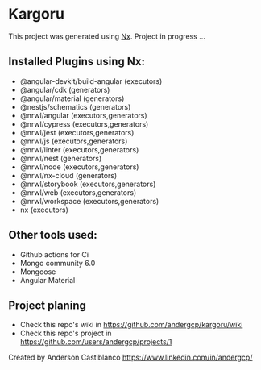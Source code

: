 # Kargoru

This project was generated using [Nx](https://nx.dev).
Project in progress ...

## Installed Plugins using Nx:

  * @angular-devkit/build-angular (executors)
  * @angular/cdk (generators)
  * @angular/material (generators)
  * @nestjs/schematics (generators)
  * @nrwl/angular (executors,generators)
  * @nrwl/cypress (executors,generators)
  * @nrwl/jest (executors,generators)
  * @nrwl/js (executors,generators)
  * @nrwl/linter (executors,generators)
  * @nrwl/nest (generators)
  * @nrwl/node (executors,generators)
  * @nrwl/nx-cloud (generators)
  * @nrwl/storybook (executors,generators)
  * @nrwl/web (executors,generators)
  * @nrwl/workspace (executors,generators)
  * nx (executors)
   
## Other tools used:
* Github actions for Ci
* Mongo community 6.0
* Mongoose
* Angular Material

## Project planing
* Check this repo's wiki in https://github.com/andergcp/kargoru/wiki
* Check this repo's project in https://github.com/users/andergcp/projects/1

Created by Anderson Castiblanco https://www.linkedin.com/in/andergcp/
